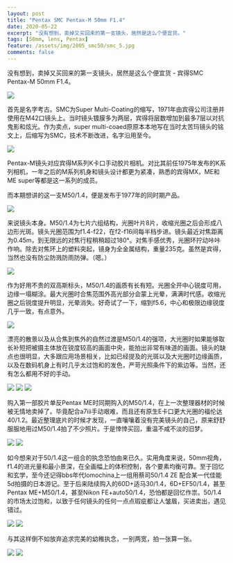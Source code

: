 ```yaml
---
layout: post
title: "Pentax SMC Pentax-M 50mm F1.4"
date: 2020-05-22
excerpt: "没有想到，卖掉又买回来的第一支镜头，居然是这么个便宜货。"
tags: [50mm, lens, Pentax]
feature: /assets/img/2005_smc50/smc_5.jpg
comments: false
---
```



没有想到，卖掉又买回来的第一支镜头，居然是这么个便宜货 - 宾得SMC Pentax-M 50mm F1.4。

![](/assets/img/2005_smc50/smc_15.jpg)

首先是名字考古。SMC为Super Multi-Coating的缩写，1971年由宾得公司注册并使用在M42口镜头上。当时镜头镀膜多为两层，宾得将层数增加到最多7层以对抗鬼影和炫光。作为卖点，super multi-coaed原原本本地写在当时太苦玛镜头的铭文上，后缩写为SMC，技术不断改进，名字沿用至今。

![](/assets/img/2005_smc50/smc_4.jpg)

Pentax-M镜头对应宾得M系列K卡口手动胶片相机。对比其前任1975年发布的K系列相机，一年之后的M系列机身和镜头设计都更为紧凑，熟悉的宾得MX，ME和ME super等都是这一系列的成员。

而本期想讲的这一支M50/1.4，便是发布于1977年的同时期产品。

![](/assets/img/2005_smc50/smc_3.jpg)

来说镜头本身。M50/1.4为七片六组结构，光圈叶片8片，收缩光圈之后会形成八边形光斑。镜头光圈范围为f1.4-f22，在f2-f16间每半档步进。镜头最近对焦距离为0.45m，到无限远的对焦行程稍稍超过180°。对焦手感优秀，光圈环拧动咔咔作响。除去对焦环上的塑料突起，镜身为全金属结构，重量235克。虽然是宾得，当然也没有防尘防溅防雨防弹。（嗯。）

![](/assets/img/2005_smc50/smc_2.jpg)

作为好用不贵的双高斯标头，M50/1.4的画质有长有短。光圈全开中心锐度可用，边缘一塌糊涂。最大光圈时合焦范围外高光部分会蒙上光晕，满满时代感。收缩光圈之后锐度提升明显，光晕消失。好奇试了一下，缩到f5.6，中心和极限边缘锐度几乎一致，有点意外。

![](/assets/img/2005_smc50/zoom.jpg)

漂亮的散景以及从合焦到焦外的自然过渡是M50/1.4的强项，大光圈时如果能够取长补短把被摄主体放在锐度较高的画面中央，能拍出非常有味道的画面。镜头的缺点也很明显，大多跟应用场景相关，比如已经提及的光斑以及大光圈时边缘画质，以及在数码机身上有时几乎太过饱和的发色，严苛光照条件下的紫边等。当然，还有怎么都用不好的手动。

![](/assets/img/2005_smc50/smc_6.jpg)
![](/assets/img/2005_smc50/smc_1.jpg)
![](/assets/img/2005_smc50/smc_11.jpg)

购入第一部胶片单反Pentax ME时同期购入的M50/1.4，在上一次整理器材的时候被无情地卖掉了。毕竟配合a7iii手动艰难，而且还有原生E卡口更大光圈的福伦达40/1.2。最近整理底片的时候才发现，一直嚷嚷着没有完美镜头的自己，原来舒舒服服地用过M50/1.4拍了不少照片。于是悻悻买回，重温不咸不淡的旧梦。

![](/assets/img/2005_smc50/smc_7.jpg)
![](/assets/img/2005_smc50/smc_9.jpg)

如今想来对于50/1.4这一组合的执念恐怕由来已久。实用角度来说，50mm视角，f1.4的进光量和最小景深，在全画幅上的体积控制，各个要素均衡可靠。至于回忆和玄学，至今还记得bbs年代lomochina上一组用蔡司50/1.4 ZE 配合某一代佳能5d拍摄的日本游记。至于后来陆续购入的60D+适马30/1.4，6D+EF50/1.4，甚至Pentax ME+M50/1.4，甚至Nikon FE+auto50/1.4，恐怕都是回忆作祟。50/1.4的市场太过饱和，以致于任何镜头的任何一点点瑕疵都让人皱眉，买进卖出，遇见错过。

![](/assets/img/2005_smc50/smc_14.jpg)
![](/assets/img/2005_smc50/smc_13.jpg)

与其这样倒不如放弃追求完美的幼稚执念，一别两宽，拍一张算一张。

![](/assets/img/2005_smc50/smc_16.jpg)
![](/assets/img/2005_smc50/smc_17.jpg)


